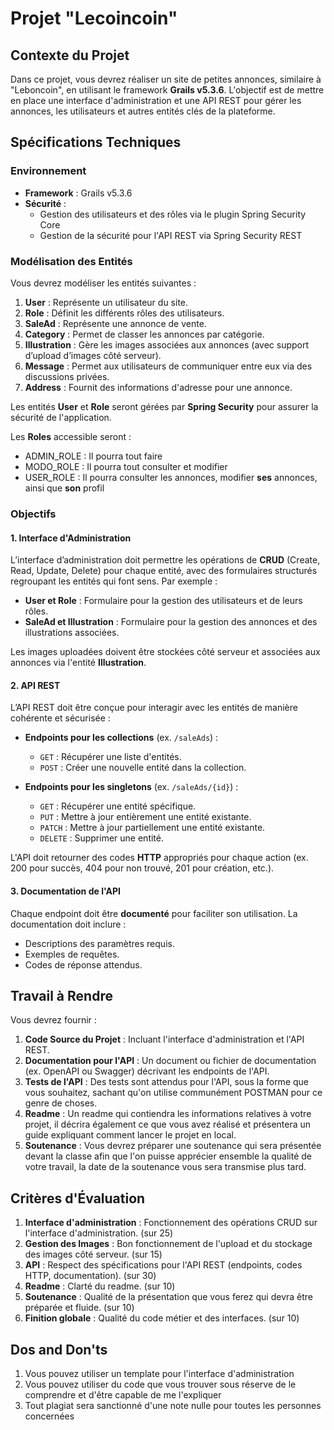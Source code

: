 
# Projet "Lecoincoin"

## Contexte du Projet

Dans ce projet, vous devrez réaliser un site de petites annonces, similaire à "Leboncoin", en utilisant le framework **Grails v5.3.6**. L'objectif est de mettre en place une interface d'administration et une API REST pour gérer les annonces, les utilisateurs et autres entités clés de la plateforme.

## Spécifications Techniques

### Environnement

- **Framework** : Grails v5.3.6
- **Sécurité** : 
	- Gestion des utilisateurs et des rôles via le plugin Spring Security Core
	- Gestion de la sécurité pour l'API REST via Spring Security REST

### Modélisation des Entités

Vous devrez modéliser les entités suivantes :

1. **User** : Représente un utilisateur du site.
2. **Role** : Définit les différents rôles des utilisateurs.
3. **SaleAd** : Représente une annonce de vente.
4. **Category** : Permet de classer les annonces par catégorie.
5. **Illustration** : Gère les images associées aux annonces (avec support d’upload d’images côté serveur).
6. **Message** : Permet aux utilisateurs de communiquer entre eux via des discussions privées.
7. **Address** : Fournit des informations d'adresse pour une annonce.

Les entités **User** et **Role** seront gérées par **Spring Security** pour assurer la sécurité de l'application.

Les **Roles** accessible seront : 
- ADMIN_ROLE : Il pourra tout faire
- MODO_ROLE : Il pourra tout consulter et modifier
- USER_ROLE : Il pourra consulter les annonces, modifier **ses** annonces, ainsi que **son** profil 

### Objectifs

#### 1. Interface d'Administration

L’interface d’administration doit permettre les opérations de **CRUD** (Create, Read, Update, Delete) pour chaque entité, avec des formulaires structurés regroupant les entités qui font sens. Par exemple :

- **User et Role** : Formulaire pour la gestion des utilisateurs et de leurs rôles.
- **SaleAd et Illustration** : Formulaire pour la gestion des annonces et des illustrations associées.

Les images uploadées doivent être stockées côté serveur et associées aux annonces via l'entité **Illustration**.

#### 2. API REST

L’API REST doit être conçue pour interagir avec les entités de manière cohérente et sécurisée :

- **Endpoints pour les collections** (ex. `/saleAds`) :
  - `GET` : Récupérer une liste d'entités.
  - `POST` : Créer une nouvelle entité dans la collection.

- **Endpoints pour les singletons** (ex. `/saleAds/{id}`) :
  - `GET` : Récupérer une entité spécifique.
  - `PUT` : Mettre à jour entièrement une entité existante.
  - `PATCH` : Mettre à jour partiellement une entité existante.
  - `DELETE` : Supprimer une entité.

L'API doit retourner des codes **HTTP** appropriés pour chaque action (ex. 200 pour succès, 404 pour non trouvé, 201 pour création, etc.).

#### 3. Documentation de l'API

Chaque endpoint doit être **documenté** pour faciliter son utilisation. La documentation doit inclure :

- Descriptions des paramètres requis.
- Exemples de requêtes.
- Codes de réponse attendus.


## Travail à Rendre

Vous devrez fournir :

1. **Code Source du Projet** : Incluant l'interface d'administration et l'API REST.
2. **Documentation pour l'API** : Un document ou fichier de documentation (ex. OpenAPI ou Swagger) décrivant les endpoints de l'API.
3. **Tests de l'API** : Des tests sont attendus pour l'API, sous la forme que vous souhaitez, sachant qu'on utilise communément POSTMAN pour ce genre de choses.
4. **Readme** : Un readme qui contiendra les informations relatives à votre projet, il décrira également ce que vous avez réalisé et présentera un guide expliquant comment lancer le projet en local.
5. **Soutenance** : Vous devrez préparer une soutenance qui sera présentée devant la classe afin que l'on puisse apprécier ensemble la qualité de votre travail, la date de la soutenance vous sera transmise plus tard.

## Critères d'Évaluation

1. **Interface d'administration** : Fonctionnement des opérations CRUD sur l'interface d'administration. (sur 25)
2. **Gestion des Images** : Bon fonctionnement de l'upload et du stockage des images côté serveur. (sur 15)
3. **API** : Respect des spécifications pour l'API REST (endpoints, codes HTTP, documentation). (sur 30)
4. **Readme** : Clarté du readme. (sur 10)
5. **Soutenance** : Qualité de la présentation que vous ferez qui devra être préparée et fluide. (sur 10)
6. **Finition globale** : Qualité du code métier et des interfaces. (sur 10)

## Dos and Don'ts
1. Vous pouvez utiliser un template pour l'interface d'administration
2. Vous pouvez utiliser du code que vous trouver sous réserve de le comprendre et d'être capable de me l'expliquer
3. Tout plagiat sera sanctionné d'une note nulle pour toutes les personnes concernées
